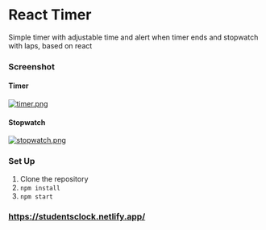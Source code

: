 # React Timer

Simple timer with adjustable time and alert when timer ends and stopwatch with laps, based on react

### Screenshot

#### Timer

[![timer.png](https://i.postimg.cc/25p6xrCP/timer.png)](https://postimg.cc/21wrkpbw)

#### Stopwatch

[![stopwatch.png](https://i.postimg.cc/15259sVf/stopwatch.png)](https://postimg.cc/D8QK6VgT)

### Set Up

1. Clone the repository
2. `npm install`
3. `npm start`
### https://studentsclock.netlify.app/

